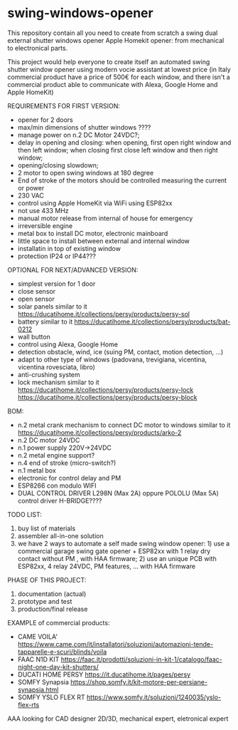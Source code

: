 # swing-windows-opener
This repository contain all you need to create from scratch a swing dual external shutter windows opener Apple Homekit opener: from mechanical to electronical parts.

This project would help everyone to create itself an automated swing shutter window opener using modern vocie assistant at lowest price (in Italy commercial product have a price of 500€ for each window, and there isn't a commercial product able to communicate with Alexa, Google Home and Apple HomeKit)

REQUIREMENTS FOR FIRST VERSION:
- opener for 2 doors
- max/min dimensions of shutter windows ????
- manage power on n.2 DC Motor 24VDC?;
- delay in opening and closing: when opening, first open right window and then left window; when closing first close left window and then right window;
- opening/closing slowdown;
- 2 motor to open swing windows at 180 degree
- End of stroke of the motors should be controlled measuring the current or power
- 230 VAC
- control using Apple HomeKit via WiFi using ESP82xx
- not use 433 MHz
- manual motor release from internal of house for emergency
- irreversible engine
- metal box to install DC motor, electronic mainboard
- little space to install between external and internal window
- installatin in top of existing window
- protection IP24 or IP44???

OPTIONAL FOR NEXT/ADVANCED VERSION:
- simplest version for 1 door
- close sensor
- open sensor
- solar panels similar to it https://ducatihome.it/collections/persy/products/persy-sol
- battery similar to it https://ducatihome.it/collections/persy/products/bat-0212
- wall button
- control using Alexa, Google Home
- detection obstacle, wind, ice (suing PM, contact, motion detection, ...)
- adapt to other type of windows (padovana, trevigiana, vicentina, vicentina rovesciata, libro)
- anti-crushing system
- lock mechanism similar to it https://ducatihome.it/collections/persy/products/persy-lock https://ducatihome.it/collections/persy/products/persy-block


BOM:
- n.2 metal crank mechanism to connect DC motor to windows similar to it https://ducatihome.it/collections/persy/products/arko-2
- n.2 DC motor 24VDC
- n.1 power supply 220V->24VDC
- n.2 metal engine support?
- n.4 end of stroke (micro-switch?)
- n.1 metal box
- electronic for control delay and PM
- ESP8266 con modulo WIFI
- DUAL CONTROL DRIVER L298N (Max 2A) oppure POLOLU (Max 5A) control driver H-BRIDGE????

TODO LIST:
1) buy list of materials
2) assembler all-in-one solution
3) we have 2 ways to automate a self made swing window opener: 1) use a commercial garage swing gate opener + ESP82xx with 1 relay dry contact without PM , with HAA firmware; 2) use an unique PCB with ESP82xx, 4 relay 24VDC, PM features, ... with HAA firmware

PHASE OF THIS PROJECT:
1) documentation (actual)
2) prototype and test
3) production/final release

EXAMPLE of commercial products:
- CAME VOILA' https://www.came.com/it/installatori/soluzioni/automazioni-tende-tapparelle-e-scuri/blinds/voila
- FAAC N1D KIT https://faac.it/prodotti/soluzioni-in-kit-1/catalogo/faac-night-one-day-kit-shutters/
- DUCATI HOME PERSY https://it.ducatihome.it/pages/persy
- SOMFY Synapsia https://shop.somfy.it/kit-motore-per-persiane-synapsia.html
- SOMFY YSLO FLEX RT https://www.somfy.it/soluzioni/1240035/yslo-flex-rts

AAA looking for CAD designer 2D/3D, mechanical expert, eletronical expert
